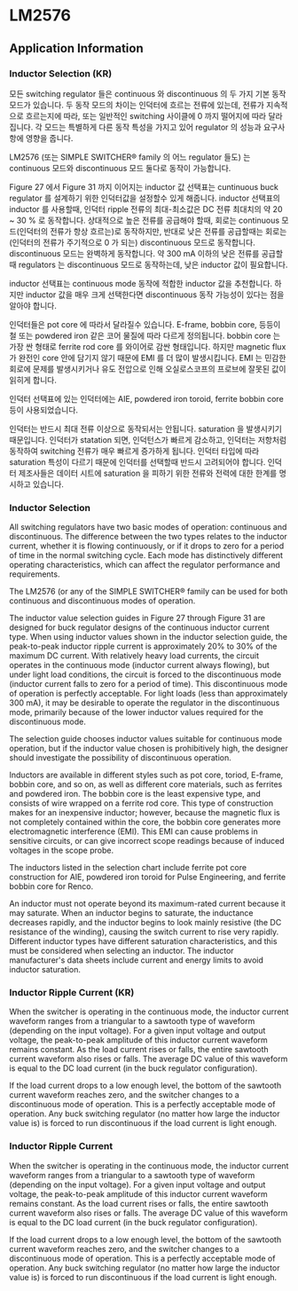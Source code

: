 # LM2576
## Application Information
### Inductor Selection (KR)
모든 switching regulator 들은 continuous 와 discontinuous 의 두 가지 기본 동작 모드가 있습니다.
두 동작 모드의 차이는 인덕터에 흐르는 전류에 있는데,
전류가 지속적으로 흐르는지에 따라,
또는 일반적인 switching 사이클에 0 까지 떨어지에 따라 달라집니다.
각 모드는 특별하게 다른 동작 특성을 가지고 있어 regulator 의 성능과 요구사항에 영향을 줍니다.

LM2576 (또는 SIMPLE SWITCHER® family 의 어느 regulator 들도) 는 continuous 모드와 discontinuous 모드 둘다로 동작이 가능합니다.

Figure 27 에서 Figure 31 까지 이어지는 inductor 값 선택표는 cuntinuous buck regulator 를 설계하기 위한 인덕터값을 설정할수 있게 해줍니다.
inductor 선택표의 inductor 를 사용할때,
인덕터 ripple 전류의 최대-최소값은 DC 전류 최대치의 약 20 ~ 30 % 로 동작합니다.
상대적으로 높은 전류를 공급해야 할때,
회로는 continuous 모드(인덕터의 전류가 항상 흐르는)로 동작하지만,
반대로 낮은 전류를 공급할때는 회로는 (인덕터의 전류가 주기적으로 0 가 되는) discontinuous 모드로 동작합니다.
discontinuous 모드는 완벽하게 동작합니다.
약 300 mA 이하의 낮은 전류를 공급할때 regulators 는 discontinuous 모드로 동작하는데,
낮은 inductor 값이 필요합니다.

inductor 선택표는 continuous mode 동작에 적합한 inductor 값을 추천합니다.
하지만 inductor 값을 매우 크게 선택한다면 discontinuous 동작 가능성이 있다는 점을 알아야 합니다.

인덕터들은 pot core 에 따라서 달라질수 있습니다.
E-frame, bobbin core, 등등이 철 또는 powdered iron 같은 코어 물질에 따라 다르게 정의됩니다.
bobbin core 는 가장 싼 형태로 ferrite rod core 를 와이어로 감싼 형태입니다.
하지만 magnetic flux 가 완전인 core 안에 담기지 않기 때문에 EMI 를 더 많이 발생시킵니다.
EMI 는 민감한 회로에 문제를 발생시키거나 유도 전압으로 인해 오실로스코프의 프로브에 잘못된 값이 읽히게 합니다.

인덕터 선택표에 있는 인덕터에는 AIE, powdered iron toroid, ferrite bobbin core 등이 사용되었습니다.

인덕터는 반드시 최대 전류 이상으로 동작되서는 안됩니다. saturation 을 발생시키기 때문입니다.
인덕터가 statation 되면,
인덕턴스가 빠르게 감소하고,
인덕터는 저항처럼 동작하여 switching 전류가 매우 빠르게 증가하게 됩니다.
인덕터 타입에 따라 saturation 특성이 다르기 때문에 인덕터를 선택할때 반드시 고려되어야 합니다.
인덕터 제조사들은 데이터 시트에 saturation 을 피하기 위한 전류와 전력에 대한 한계를 명시하고 있습니다.

### Inductor Selection
All switching regulators have two basic modes of operation: continuous and discontinuous. The difference
between the two types relates to the inductor current, whether it is flowing continuously, or if it drops to zero for a
period of time in the normal switching cycle. Each mode has distinctively different operating characteristics,
which can affect the regulator performance and requirements.

The LM2576 (or any of the SIMPLE SWITCHER® family can be used for both continuous and discontinuous
modes of operation.

The inductor value selection guides in Figure 27 through Figure 31 are designed for buck regulator designs of
the continuous inductor current type. When using inductor values shown in the inductor selection guide, the
peak-to-peak inductor ripple current is approximately 20% to 30% of the maximum DC current. With relatively
heavy load currents, the circuit operates in the continuous mode (inductor current always flowing), but under light
load conditions, the circuit is forced to the discontinuous mode (inductor current falls to zero for a period of time).
This discontinuous mode of operation is perfectly acceptable. For light loads (less than approximately 300 mA), it
may be desirable to operate the regulator in the discontinuous mode, primarily because of the lower inductor
values required for the discontinuous mode.

The selection guide chooses inductor values suitable for continuous mode operation, but if the inductor value
chosen is prohibitively high, the designer should investigate the possibility of discontinuous operation.

Inductors are available in different styles such as pot core, toriod, E-frame, bobbin core, and so on, as well as
different core materials, such as ferrites and powdered iron. The bobbin core is the least expensive type, and
consists of wire wrapped on a ferrite rod core. This type of construction makes for an inexpensive inductor;
however, because the magnetic flux is not completely contained within the core, the bobbin core generates more
electromagnetic interference (EMI). This EMI can cause problems in sensitive circuits, or can give incorrect
scope readings because of induced voltages in the scope probe.

The inductors listed in the selection chart include ferrite pot core construction for AIE, powdered iron toroid for
Pulse Engineering, and ferrite bobbin core for Renco.

An inductor must not operate beyond its maximum-rated current because it may saturate. When an inductor
begins to saturate, the inductance decreases rapidly, and the inductor begins to look mainly resistive (the DC
resistance of the winding), causing the switch current to rise very rapidly. Different inductor types have different
saturation characteristics, and this must be considered when selecting an inductor.
The inductor manufacturer's data sheets include current and energy limits to avoid inductor saturation.

### Inductor Ripple Current (KR)
When the switcher is operating in the continuous mode, the inductor current waveform ranges from a triangular
to a sawtooth type of waveform (depending on the input voltage). For a given input voltage and output voltage,
the peak-to-peak amplitude of this inductor current waveform remains constant. As the load current rises or falls,
the entire sawtooth current waveform also rises or falls. The average DC value of this waveform is equal to the
DC load current (in the buck regulator configuration).

If the load current drops to a low enough level, the bottom of the sawtooth current waveform reaches zero, and
the switcher changes to a discontinuous mode of operation. This is a perfectly acceptable mode of operation.
Any buck switching regulator (no matter how large the inductor value is) is forced to run discontinuous if the load
current is light enough.

### Inductor Ripple Current
When the switcher is operating in the continuous mode, the inductor current waveform ranges from a triangular
to a sawtooth type of waveform (depending on the input voltage). For a given input voltage and output voltage,
the peak-to-peak amplitude of this inductor current waveform remains constant. As the load current rises or falls,
the entire sawtooth current waveform also rises or falls. The average DC value of this waveform is equal to the
DC load current (in the buck regulator configuration).

If the load current drops to a low enough level, the bottom of the sawtooth current waveform reaches zero, and
the switcher changes to a discontinuous mode of operation. This is a perfectly acceptable mode of operation.
Any buck switching regulator (no matter how large the inductor value is) is forced to run discontinuous if the load
current is light enough.

